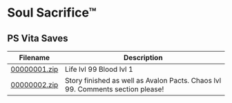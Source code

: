 # Soul Sacrifice™

## PS Vita Saves

| Filename | Description |
|----------|-------------|
| [00000001.zip](00000001.zip) | Life lvl 99 Blood lvl 1  |
| [00000002.zip](00000002.zip) | Story finished as well as Avalon Pacts. Chaos lvl 99. Comments section please!  |
